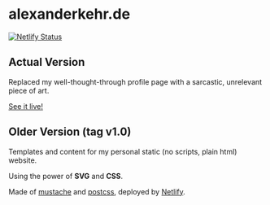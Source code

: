 # alexanderkehr.de

[![Netlify Status](https://api.netlify.com/api/v1/badges/77804281-c675-485a-a825-b8b816ee94b2/deploy-status)](https://app.netlify.com/sites/alexanderkehr/deploys)

## Actual Version

Replaced my well-thought-through profile page with a sarcastic, unrelevant piece of art.

[See it live!](https://www.alexanderkehr.de/)

## Older Version (tag v1.0)

Templates and content for my personal static (no scripts, plain html) website.

Using the power of **SVG** and **CSS**.

Made of [mustache](https://github.com/janl/mustache.js) and [postcss](https://github.com/postcss/postcss), deployed by [Netlify](https://www.netlify.com/).
